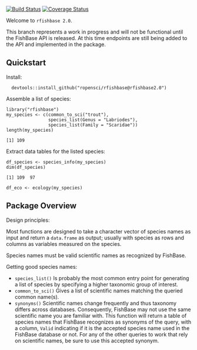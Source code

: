 [![Build
Status](https://travis-ci.org/ropensci/rfishbase.svg?branch=rfishbase2.0)](https://travis-ci.org/ropensci/rfishbase)
[![Coverage
Status](https://coveralls.io/repos/ropensci/rfishbase/badge.svg?branch=rfishbase2.0)](https://coveralls.io/r/ropensci/rfishbase?branch=rfishbase2.0)

Welcome to `rfishbase 2.0`.

This branch represents a work in progress and will not be functional
until the FishBase API is released. At this time endpoints are still
being added to the API and implemented in the package.

Quickstart
----------

Install:

      devtools::install_github("ropensci/rfishbase@rfishbase2.0")

Assemble a list of species:

    library("rfishbase")
    my_species <- c(common_to_sci("trout"), 
                    species_list(Genus = "Labriodes"),
                    species_list(Family = "Scaridae"))
    length(my_species)

    [1] 109

Extract data tables for the listed species:

    df_species <- species_info(my_species)
    dim(df_species)

    [1] 109  97

    df_eco <- ecology(my_species)

Package Overview
----------------

Design principles:

Most functions are designed to take a character vector of species names
as input and return a `data.frame` as output; usually with species as
rows and columns as variables measured on the species.

Species names must be valid scientific names as recognized by FishBase.

Getting good species names:

-   `species_list()` Is probably the most common entry point for
    generating a list of species by specifying a higher taxonomic group
    of interest.  
-   `common_to_sci()` Gives a list of scientific names matching the
    queried common name(s).
-   `synonyms()` Scientific names change frequently and thus taxonomy
    differs across databases. Consequently, FishBase may not use the
    same scientific name you are familiar with. This function will
    return a table of species names that FishBase recognizes as synonyms
    of the query, with a column, `Valid` indicating if it is the
    accepted species name used in the FishBase database or not. For any
    of the other queries to work that rely on scientific names, be sure
    to use this accepted synonym.
